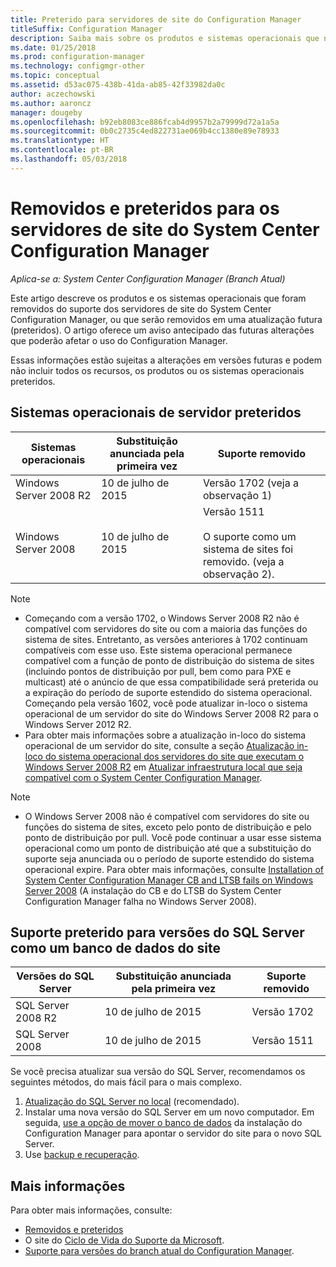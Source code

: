 ```yaml
---
title: Preterido para servidores de site do Configuration Manager
titleSuffix: Configuration Manager
description: Saiba mais sobre os produtos e sistemas operacionais que não são mais compatíveis com os servidores de site do System Center Configuration Manager.
ms.date: 01/25/2018
ms.prod: configuration-manager
ms.technology: configmgr-other
ms.topic: conceptual
ms.assetid: d53ac075-438b-41da-ab85-42f33982da0c
author: aczechowski
ms.author: aaroncz
manager: dougeby
ms.openlocfilehash: b92eb8083ce886fcab4d9957b2a79999d72a1a5a
ms.sourcegitcommit: 0b0c2735c4ed822731ae069b4cc1380e89e78933
ms.translationtype: HT
ms.contentlocale: pt-BR
ms.lasthandoff: 05/03/2018
---
```

# <a name="removed-and-deprecated-for-system-center-configuration-manager-site-servers"></a>Removidos e preteridos para os servidores de site do System Center Configuration Manager

*Aplica-se a: System Center Configuration Manager (Branch Atual)*

Este artigo descreve os produtos e os sistemas operacionais que foram removidos do suporte dos servidores de site do System Center Configuration Manager, ou que serão removidos em uma atualização futura (preteridos). O artigo oferece um aviso antecipado das futuras alterações que poderão afetar o uso do Configuration Manager.  

Essas informações estão sujeitas a alterações em versões futuras e podem não incluir todos os recursos, os produtos ou os sistemas operacionais preteridos.  


## <a name="deprecated-server-operating-systems"></a>Sistemas operacionais de servidor preteridos  

|**Sistemas operacionais**|**Substituição anunciada pela primeira vez**|**Suporte removido** |  
|-|-|-| 
|Windows Server 2008 R2|10 de julho de 2015| Versão 1702 (veja a observação 1)| 
|Windows Server 2008|10 de julho de 2015|Versão 1511 </br></br>O suporte como um sistema de sites foi removido. (veja a observação 2).|  

>[!NOTE]
>-   Começando com a versão 1702, o Windows Server 2008 R2 não é compatível com servidores do site ou com a maioria das funções do sistema de sites. Entretanto, as versões anteriores à 1702 continuam compatíveis com esse uso. Este sistema operacional permanece compatível com a função de ponto de distribuição do sistema de sites (incluindo pontos de distribuição por pull, bem como para PXE e multicast) até o anúncio de que essa compatibilidade será preterida ou a expiração do período de suporte estendido do sistema operacional. Começando pela versão 1602, você pode atualizar in-loco o sistema operacional de um servidor do site do Windows Server 2008 R2 para o Windows Server 2012 R2.  
>- Para obter mais informações sobre a atualização in-loco do sistema operacional de um servidor do site, consulte a seção [Atualização in-loco do sistema operacional dos servidores do site que executam o Windows Server 2008 R2](/sccm/core/servers/manage/upgrade-on-premises-infrastructure#bkmk_from2008r2) em [Atualizar infraestrutura local que seja compatível com o System Center Configuration Manager](/sccm/core/servers/manage/upgrade-on-premises-infrastructure).

>[!NOTE]
>-   O Windows Server 2008 não é compatível com servidores do site ou funções do sistema de sites, exceto pelo ponto de distribuição e pelo ponto de distribuição por pull. Você pode continuar a usar esse sistema operacional como um ponto de distribuição até que a substituição do suporte seja anunciada ou o período de suporte estendido do sistema operacional expire. Para obter mais informações, consulte [Installation of System Center Configuration Manager CB and LTSB fails on Windows Server 2008](https://support.microsoft.com/help/4015095) (A instalação do CB e do LTSB do System Center Configuration Manager falha no Windows Server 2008).

## <a name="deprecated-support-for-sql-server-versions-as-a-site-database"></a>Suporte preterido para versões do SQL Server como um banco de dados do site  

|**Versões do SQL Server**|**Substituição anunciada pela primeira vez**|**Suporte removido**|   
|-|-|-| 
|SQL Server 2008 R2|10 de julho de 2015|Versão 1702| 
|SQL Server 2008|10 de julho de 2015|Versão 1511|  


Se você precisa atualizar sua versão do SQL Server, recomendamos os seguintes métodos, do mais fácil para o mais complexo.
1. [Atualização do SQL Server no local](/sccm/core/servers/manage/upgrade-on-premises-infrastructure#a-namebkmksupconfigupgradedbsrva-upgrade-sql-server-on-the-site-database-server) (recomendado).
2. Instalar uma nova versão do SQL Server em um novo computador. Em seguida, [use a opção de mover o banco de dados](/sccm/core/servers/manage/modify-your-infrastructure#a-namebkmkdbconfiga-modify-the-site-database-configuration) da instalação do Configuration Manager para apontar o servidor do site para o novo SQL Server.
3. Use [backup e recuperação](/sccm/protect/understand/backup-and-recovery).


## <a name="more-information"></a>Mais informações
Para obter mais informações, consulte:
 - [Removidos e preteridos](/sccm/core/plan-design/changes/deprecated/removed-and-deprecated)
 - O site do [Ciclo de Vida do Suporte da Microsoft](https://support.microsoft.com/lifecycle).
 - [Suporte para versões do branch atual do Configuration Manager](/sccm/core/servers/manage/current-branch-versions-supported).